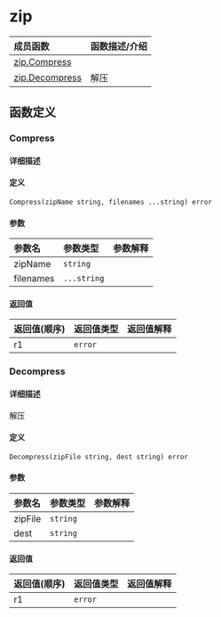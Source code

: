 # zip

|成员函数|函数描述/介绍|
|:------|:--------|
| [zip.Compress](#Compress) ||
| [zip.Decompress](#Decompress) |解压|


## 函数定义
### Compress

#### 详细描述


#### 定义

`Compress(zipName string, filenames ...string) error`

#### 参数
|参数名|参数类型|参数解释|
|:-----------|:---------- |:-----------|
| zipName | `string` |   |
| filenames | `...string` |   |

#### 返回值
|返回值(顺序)|返回值类型|返回值解释|
|:-----------|:---------- |:-----------|
| r1 | `error` |   |


### Decompress

#### 详细描述
解压

#### 定义

`Decompress(zipFile string, dest string) error`

#### 参数
|参数名|参数类型|参数解释|
|:-----------|:---------- |:-----------|
| zipFile | `string` |   |
| dest | `string` |   |

#### 返回值
|返回值(顺序)|返回值类型|返回值解释|
|:-----------|:---------- |:-----------|
| r1 | `error` |   |


